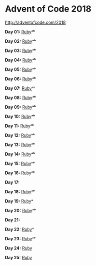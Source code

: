 # Advent of Code 2018

http://adventofcode.com/2018

**Day 01:**
[Ruby](ruby/01.rb)ᵃᵇ

**Day 02:**
[Ruby](ruby/02.rb)ᵃᵇ

**Day 03:**
[Ruby](ruby/03.rb)ᵃᵇ

**Day 04:**
[Ruby](ruby/04.rb)ᵃᵇ

**Day 05:**
[Ruby](ruby/05.rb)ᵃᵇ

**Day 06:**
[Ruby](ruby/06.rb)ᵃᵇ

**Day 07:**
[Ruby](ruby/07.rb)ᵃᵇ

**Day 08:**
[Ruby](ruby/08.rb)ᵃᵇ

**Day 09:**
[Ruby](ruby/09.rb)ᵃᵇ

**Day 10:**
[Ruby](ruby/10.rb)ᵃᵇ

**Day 11:**
[Ruby](ruby/11.rb)ᵃᵇ

**Day 12:**
[Ruby](ruby/12.rb)ᵃᵇ

**Day 13:**
[Ruby](ruby/13.rb)ᵃᵇ

**Day 14:**
[Ruby](ruby/14.rb)ᵃᵇ

**Day 15:**
[Ruby](ruby/15)ᵃᵇ

**Day 16:**
[Ruby](ruby/16)ᵃᵇ

**Day 17:**

**Day 18:**
[Ruby](ruby/18.rb)ᵃᵇ

**Day 19:**
[Ruby](ruby/19.rb)ᵃ

**Day 20:**
[Ruby](ruby/20)ᵃᵇ

**Day 21:**

**Day 22:**
[Ruby](ruby/22.rb)ᵃ

**Day 23:**
[Ruby](ruby/23.rb)ᵃᵇ

**Day 24:**
[Ruby](ruby/24.rb)

**Day 25:**
[Ruby](ruby/25.rb)
